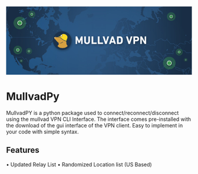 ![Banner](images/banner.jpg)

# MullvadPy

MullvadPY is a python package used to connect/reconnect/disconnect using the mullvad VPN CLI Interface. The interface comes pre-installed with the download of the gui interface of the VPN client. Easy to implement in your code with simple syntax.

## Features
• Updated Relay List
• Randomized Location list (US Based)